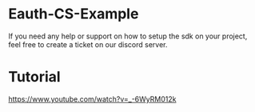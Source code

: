 # Eauth-CS-Example
If you need any help or support on how to setup the sdk on your project, feel free to create a ticket on our discord server.
# Tutorial
https://www.youtube.com/watch?v=_-6WyRM012k
